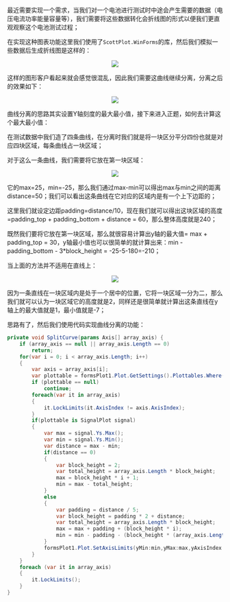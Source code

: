 最近需要实现一个需求，当我们对一个电池进行测试时中途会产生需要的数据（电压电流功率能量容量等），我们需要将这些数据转化会折线图的形式以便我们更直观观察这个电池测试过程；

在实现这种图表功能这里我们使用了`ScottPlot.WinForms`的库，然后我们模拟一些数据后生成折线图是这样的：
<div align='center'>

![](https://jquil.github.io/file/markdown/note/187/img/Snipaste_2023-12-02_20-27-48.png)
</div>

这样的图形客户看起来就会感觉很混乱，因此我们需要这曲线继续分离，分离之后的效果如下：

<div align='center'>

![](https://jquil.github.io/file/markdown/note/187/img/Snipaste_2023-12-02_20-31-56.png)
</div>

曲线分离的思路其实设置Y轴刻度的最大最小值，接下来进入正题，如何去计算这个最大最小值：

在测试数据中我们造了四条曲线，在分离时我们就是将一块区分平分四份也就是对应四块区域，每条曲线占一块区域；

对于这么一条曲线，我们需要将它放在第一块区域：
<div align='center'>

![](https://jquil.github.io/file/markdown/note/187/img/Snipaste_2023-12-02_20-54-20.png)
</div>

它的max=25，min=-25，那么我们通过max-min可以得出max与min之间的距离distance=50；我们可以看出这条曲线在它对应的区域内是有一个上下边距的；

这里我们就设定边距padding=distance/10，现在我们就可以得出这块区域的高度=padding_top + padding_bottom + distance = 60，那么整体高度就是240；

既然我们要将它放在第一块区域，那么就很容易计算出y轴的最大值= max + padding_top = 30，y轴最小值也可以很简单的就计算出来：min - padding_bottom - 3*block_height = -25-5-180=-210；


当上面的方法并不适用在直线上：
<div align='center'>

![](https://jquil.github.io/file/markdown/note/187/img/Snipaste_2023-12-02_21-16-41.png)
</div>


因为一条直线在一块区域内是处于一个居中的位置，它将一块区域一分为二，那么我们就可以认为一块区域它的高度就是2，同样还是很简单就计算出这条直线在y轴上的最大值就是1，最小值就是-7；


思路有了，然后我们使用代码实现曲线分离的功能：
```csharp
private void SplitCurve(params Axis[] array_axis) {
    if (array_axis == null || array_axis.Length == 0)
        return;
    for(var i = 0; i < array_axis.Length; i++)
    {
        var axis = array_axis[i];
        var plottable = formsPlot1.Plot.GetSettings().Plottables.Where(it => it.YAxisIndex == axis.AxisIndex).FirstOrDefault();
        if (plottable == null)
            continue;
        foreach(var it in array_axis)
        {
            it.LockLimits(it.AxisIndex != axis.AxisIndex);
        }
        if(plottable is SignalPlot signal)
        {
            var max = signal.Ys.Max();
            var min = signal.Ys.Min();
            var distance = max - min;
            if(distance == 0)
            {
                var block_height = 2;
                var total_height = array_axis.Length * block_height;
                max = block_height * i + 1;
                min = max - total_height;
            }
            else
            {
                var padding = distance / 5;
                var block_height = padding * 2 + distance;
                var total_height = array_axis.Length * block_height;
                max = max + padding + (block_height * i);
                min = min - padding - (block_height * (array_axis.Length - 1 - i));
            }
            formsPlot1.Plot.SetAxisLimits(yMin:min,yMax:max,yAxisIndex:axis.AxisIndex);
        }
    }
    foreach (var it in array_axis)
    {
        it.LockLimits();
    }
}
```
